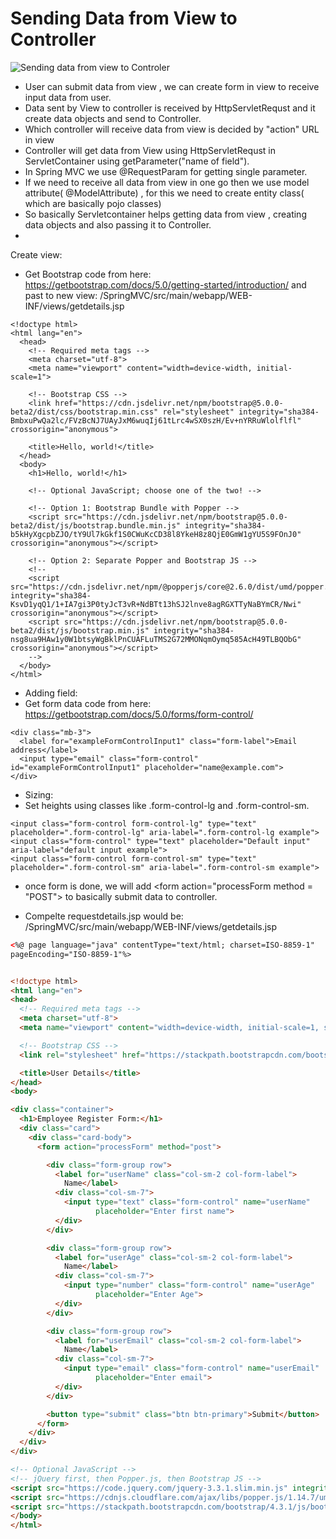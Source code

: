 
# Sending Data from View to Controller

![Sending data from view to Controler](../images/mvc/1.11_sending_data_view_to_controler.jpg)

- User can submit data from view , we can create form in view to receive input data from user. 
- Data sent by View to controller is received by HttpServletRequst and it create data objects and send to Controller. 
- Which controller will receive data from view is decided by "action" URL in view
- Controller will get data from View using HttpServletRequst in ServletContainer using getParameter("name of field"). 
- In Spring MVC we use @RequestParam for getting single parameter. 
- If we need to receive all data from view in one go then we use model attribute( @ModelAttribute) , for this we need to create entity class( which are basically pojo classes)   
- So basically Servletcontainer helps getting data from view , creating  data objects and also passing it to Controller. 
- 


Create view: 
- Get Bootstrap code from here: https://getbootstrap.com/docs/5.0/getting-started/introduction/ and past to new view:
  /SpringMVC/src/main/webapp/WEB-INF/views/getdetails.jsp   
  
```text
<!doctype html>
<html lang="en">
  <head>
    <!-- Required meta tags -->
    <meta charset="utf-8">
    <meta name="viewport" content="width=device-width, initial-scale=1">

    <!-- Bootstrap CSS -->
    <link href="https://cdn.jsdelivr.net/npm/bootstrap@5.0.0-beta2/dist/css/bootstrap.min.css" rel="stylesheet" integrity="sha384-BmbxuPwQa2lc/FVzBcNJ7UAyJxM6wuqIj61tLrc4wSX0szH/Ev+nYRRuWlolflfl" crossorigin="anonymous">

    <title>Hello, world!</title>
  </head>
  <body>
    <h1>Hello, world!</h1>

    <!-- Optional JavaScript; choose one of the two! -->

    <!-- Option 1: Bootstrap Bundle with Popper -->
    <script src="https://cdn.jsdelivr.net/npm/bootstrap@5.0.0-beta2/dist/js/bootstrap.bundle.min.js" integrity="sha384-b5kHyXgcpbZJO/tY9Ul7kGkf1S0CWuKcCD38l8YkeH8z8QjE0GmW1gYU5S9FOnJ0" crossorigin="anonymous"></script>

    <!-- Option 2: Separate Popper and Bootstrap JS -->
    <!--
    <script src="https://cdn.jsdelivr.net/npm/@popperjs/core@2.6.0/dist/umd/popper.min.js" integrity="sha384-KsvD1yqQ1/1+IA7gi3P0tyJcT3vR+NdBTt13hSJ2lnve8agRGXTTyNaBYmCR/Nwi" crossorigin="anonymous"></script>
    <script src="https://cdn.jsdelivr.net/npm/bootstrap@5.0.0-beta2/dist/js/bootstrap.min.js" integrity="sha384-nsg8ua9HAw1y0W1btsyWgBklPnCUAFLuTMS2G72MMONqmOymq585AcH49TLBQObG" crossorigin="anonymous"></script>
    -->
  </body>
</html>
```

- Adding field: 
- Get form data code from here: https://getbootstrap.com/docs/5.0/forms/form-control/
```text
<div class="mb-3">
  <label for="exampleFormControlInput1" class="form-label">Email address</label>
  <input type="email" class="form-control" id="exampleFormControlInput1" placeholder="name@example.com">
</div>
```

- Sizing: 
- Set heights using classes like .form-control-lg and .form-control-sm. 
```text
<input class="form-control form-control-lg" type="text" placeholder=".form-control-lg" aria-label=".form-control-lg example">
<input class="form-control" type="text" placeholder="Default input" aria-label="default input example">
<input class="form-control form-control-sm" type="text" placeholder=".form-control-sm" aria-label=".form-control-sm example">
```
- once form is done, we will add <form  action="processForm method = "POST"> to basically submit data to controller. 

- Compelte requestdetails.jsp would be: /SpringMVC/src/main/webapp/WEB-INF/views/getdetails.jsp

```html
<%@ page language="java" contentType="text/html; charset=ISO-8859-1"
pageEncoding="ISO-8859-1"%>


<!doctype html>
<html lang="en">
<head>
  <!-- Required meta tags -->
  <meta charset="utf-8">
  <meta name="viewport" content="width=device-width, initial-scale=1, shrink-to-fit=no">

  <!-- Bootstrap CSS -->
  <link rel="stylesheet" href="https://stackpath.bootstrapcdn.com/bootstrap/4.3.1/css/bootstrap.min.css" integrity="sha384-ggOyR0iXCbMQv3Xipma34MD+dH/1fQ784/j6cY/iJTQUOhcWr7x9JvoRxT2MZw1T" crossorigin="anonymous">

  <title>User Details</title>
</head>
<body>

<div class="container">
  <h1>Employee Register Form:</h1>
  <div class="card">
    <div class="card-body">
      <form action="processForm" method="post">

        <div class="form-group row">
          <label for="userName" class="col-sm-2 col-form-label">
            Name</label>
          <div class="col-sm-7">
            <input type="text" class="form-control" name="userName"
                   placeholder="Enter first name">
          </div>
        </div>

        <div class="form-group row">
          <label for="userAge" class="col-sm-2 col-form-label">
            Name</label>
          <div class="col-sm-7">
            <input type="number" class="form-control" name="userAge"
                   placeholder="Enter Age">
          </div>
        </div>

        <div class="form-group row">
          <label for="userEmail" class="col-sm-2 col-form-label">
            Name</label>
          <div class="col-sm-7">
            <input type="email" class="form-control" name="userEmail"
                   placeholder="Enter email">
          </div>
        </div>

        <button type="submit" class="btn btn-primary">Submit</button>
      </form>
    </div>
  </div>
</div>

<!-- Optional JavaScript -->
<!-- jQuery first, then Popper.js, then Bootstrap JS -->
<script src="https://code.jquery.com/jquery-3.3.1.slim.min.js" integrity="sha384-q8i/X+965DzO0rT7abK41JStQIAqVgRVzpbzo5smXKp4YfRvH+8abtTE1Pi6jizo" crossorigin="anonymous"></script>
<script src="https://cdnjs.cloudflare.com/ajax/libs/popper.js/1.14.7/umd/popper.min.js" integrity="sha384-UO2eT0CpHqdSJQ6hJty5KVphtPhzWj9WO1clHTMGa3JDZwrnQq4sF86dIHNDz0W1" crossorigin="anonymous"></script>
<script src="https://stackpath.bootstrapcdn.com/bootstrap/4.3.1/js/bootstrap.min.js" integrity="sha384-JjSmVgyd0p3pXB1rRibZUAYoIIy6OrQ6VrjIEaFf/nJGzIxFDsf4x0xIM+B07jRM" crossorigin="anonymous"></script>
</body>
</html>
```